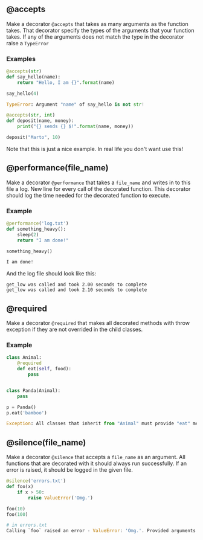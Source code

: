 ## @accepts

Make a decorator `@accepts` that takes as many arguments as the function takes. That decorator specify the types of the arguments that your function takes. If any of the arguments does not match the type in the decorator raise a `TypeError`

### Examples

```python
@accepts(str)
def say_hello(name):
    return "Hello, I am {}".format(name)

say_hello(4)

TypeError: Argument "name" of say_hello is not str!
```

```python
@accepts(str, int)
def deposit(name, money):
    print("{} sends {} $!".format(name, money))

deposit("Marto", 10)
```

Note that this is just a nice example. In real life you don't want use this!

## @performance(file_name)

Make a decorator `@performance` that takes a `file_name` and writes in to this file a log. New line for every call of the decorated function. This decorator should log the time needed for the decorated function to execute.

### Example

```python
@performance('log.txt')
def something_heavy():
    sleep(2)
    return "I am done!"

something_heavy()

I am done!
```

And the log file should look like this:

```
get_low was called and took 2.00 seconds to complete
get_low was called and took 2.10 seconds to complete
```

## @required

Make a decorator `@required` that makes all decorated methods with throw exception if they are not overrided in the child classes.

### Example

```python
class Animal:
    @required
    def eat(self, food):
        pass


class Panda(Animal):
    pass

p = Panda()
p.eat('bamboo')

Exception: All classes that inherit from "Animal" must provide "eat" method.
```

## @silence(file_name)

Make a decorator `@silence` that accepts a `file_name` as an argument. All functions that are decorated with it should always run successfully. If an error is raised, it should be logged in the given file.

```python
@silence('errors.txt')
def foo(x)
    if x > 50:
        raise ValueError('Omg.')

foo(10)
foo(100)

# in errors.txt
Calling `foo` raised an error - ValueError: 'Omg.'. Provided arguments: (100, ).
```
